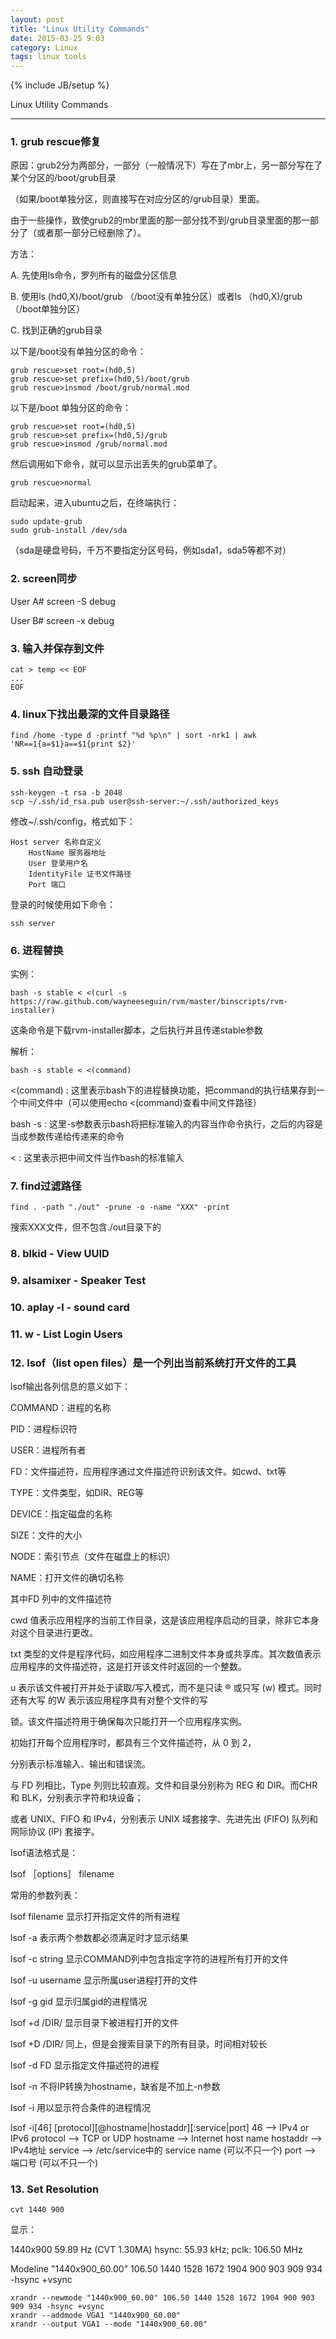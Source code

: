 ```yaml
---
layout: post
title: "Linux Utility Commands"
date: 2015-03-25 9:03
category: Linux
tags: linux tools
---
```

{% include JB/setup %}

Linux Utility Commands

------

### 1. grub rescue修复
原因：grub2分为两部分，一部分（一般情况下）写在了mbr上，另一部分写在了某个分区的/boot/grub目录

（如果/boot单独分区，则直接写在对应分区的/grub目录）里面。

由于一些操作，致使grub2的mbr里面的那一部分找不到/grub目录里面的那一部分了（或者那一部分已经删除了）。

方法：

A. 先使用ls命令，罗列所有的磁盘分区信息

B. 使用ls (hd0,X)/boot/grub （/boot没有单独分区）或者ls （hd0,X)/grub （/boot单独分区）

C. 找到正确的grub目录

以下是/boot没有单独分区的命令：

    grub rescue>set root=(hd0,5)
    grub rescue>set prefix=(hd0,5)/boot/grub
    grub rescue>insmod /boot/grub/normal.mod

以下是/boot 单独分区的命令：

    grub rescue>set root=(hd0,5)
    grub rescue>set prefix=(hd0,5)/grub
    grub rescue>insmod /grub/normal.mod

然后调用如下命令，就可以显示出丢失的grub菜单了。

    grub rescue>normal

启动起来，进入ubuntu之后，在终端执行：

    sudo update-grub
    sudo grub-install /dev/sda

（sda是硬盘号码，千万不要指定分区号码，例如sda1，sda5等都不对）

### 2. screen同步
User A# screen -S debug

User B# screen -x debug

### 3. 输入并保存到文件
    cat > temp << EOF
    ...
    EOF

### 4. linux下找出最深的文件目录路径
    find /home -type d -printf "%d %p\n" | sort -nrk1 | awk 'NR==1{a=$1}a==$1{print $2}'

### 5. ssh 自动登录
    ssh-keygen -t rsa -b 2048
    scp ~/.ssh/id_rsa.pub user@ssh-server:~/.ssh/authorized_keys

修改~/.ssh/config，格式如下：

    Host server 名称自定义
        HostName 服务器地址
        User 登录用户名
        IdentityFile 证书文件路径
        Port 端口

登录的时候使用如下命令：

    ssh server

### 6. 进程替换
实例：

    bash -s stable < <(curl -s https://raw.github.com/wayneeseguin/rvm/master/binscripts/rvm-installer)

这条命令是下载rvm-installer脚本，之后执行并且传递stable参数

解析：

    bash -s stable < <(command)

<(command) : 这里表示bash下的进程替换功能，把command的执行结果存到一个中间文件中（可以使用echo <(command)查看中间文件路径）

bash -s : 这里-s参数表示bash将把标准输入的内容当作命令执行，之后的内容是当成参数传递给传递来的命令

< : 这里表示把中间文件当作bash的标准输入

### 7. find过滤路径
    find . -path "./out" -prune -o -name "XXX" -print

搜索XXX文件，但不包含./out目录下的

### 8. blkid - View UUID

### 9. alsamixer - Speaker Test

### 10. aplay -l - sound card

### 11. w - List Login Users

### 12. lsof（list open files）是一个列出当前系统打开文件的工具
lsof输出各列信息的意义如下：

COMMAND：进程的名称

PID：进程标识符

USER：进程所有者

FD：文件描述符，应用程序通过文件描述符识别该文件。如cwd、txt等

TYPE：文件类型，如DIR、REG等

DEVICE：指定磁盘的名称

SIZE：文件的大小

NODE：索引节点（文件在磁盘上的标识）

NAME：打开文件的确切名称

其中FD 列中的文件描述符

cwd 值表示应用程序的当前工作目录，这是该应用程序启动的目录，除非它本身对这个目录进行更改。

txt 类型的文件是程序代码，如应用程序二进制文件本身或共享库。其次数值表示应用程序的文件描述符，这是打开该文件时返回的一个整数。

u 表示该文件被打开并处于读取/写入模式，而不是只读 ® 或只写 (w) 模式。同时还有大写 的W 表示该应用程序具有对整个文件的写

锁。该文件描述符用于确保每次只能打开一个应用程序实例。

初始打开每个应用程序时，都具有三个文件描述符，从 0 到 2，

分别表示标准输入、输出和错误流。

与 FD 列相比，Type 列则比较直观。文件和目录分别称为 REG 和 DIR。而CHR 和 BLK，分别表示字符和块设备；

或者 UNIX、FIFO 和 IPv4，分别表示 UNIX 域套接字、先进先出 (FIFO) 队列和网际协议 (IP) 套接字。

lsof语法格式是：

lsof ［options］ filename

常用的参数列表：

lsof  filename 显示打开指定文件的所有进程

lsof -a 表示两个参数都必须满足时才显示结果

lsof -c string   显示COMMAND列中包含指定字符的进程所有打开的文件

lsof -u username  显示所属user进程打开的文件

lsof -g gid 显示归属gid的进程情况

lsof +d /DIR/ 显示目录下被进程打开的文件

lsof +D /DIR/ 同上，但是会搜索目录下的所有目录，时间相对较长

lsof -d FD 显示指定文件描述符的进程

lsof -n 不将IP转换为hostname，缺省是不加上-n参数

lsof -i 用以显示符合条件的进程情况

lsof -i[46] [protocol][@hostname|hostaddr][:service|port]
    46 --> IPv4 or IPv6
    protocol --> TCP or UDP
    hostname --> Internet host name
    hostaddr --> IPv4地址
    service --> /etc/service中的 service name (可以不只一个)
    port --> 端口号 (可以不只一个)

### 13. Set Resolution
    cvt 1440 900

显示：

1440x900 59.89 Hz (CVT 1.30MA) hsync: 55.93 kHz; pclk: 106.50 MHz

Modeline "1440x900_60.00" 106.50 1440 1528 1672 1904 900 903 909 934 -hsync +vsync

    xrandr --newmode "1440x900_60.00" 106.50 1440 1528 1672 1904 900 903 909 934 -hsync +vsync
    xrandr --addmode VGA1 "1440x900_60.00"
    xrandr --output VGA1 --mode "1440x900_60.00"
